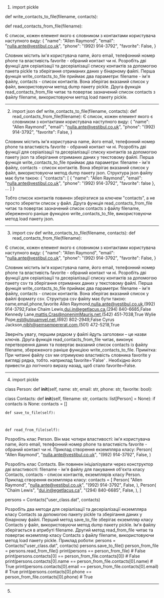 1. import pickle


def write_contacts_to_file(filename, contacts):
    

def read_contacts_from_file(filename):

Є список, кожен елемент якого є словником з контактами користувача наступного виду:
   {
    "name": "Allen Raymond",
    "email": "nulla.ante@vestibul.co.uk",
    "phone": "(992) 914-3792",
    "favorite": False,
}

Словник містить ім'я користувача name, його email, телефонний номер phone та властивість favorite - обраний контакт чи ні.
Розробіть дві функції для серіалізації та десеріалізації списку контактів за допомогою пакета pickle та зберігання отриманих даних у бінарному файлі.
Перша функція write_contacts_to_file приймає два параметри: filename - ім'я файлу, contacts - список контактів. Вона зберігає вказаний список у файл, використовуючи метод dump пакету pickle.
Друга функція read_contacts_from_file читає та повертає зазначений список contacts з файлу filename, використовуючи метод load пакету pickle.

------------------------------------------------------------------

2. import json
def write_contacts_to_file(filename, contacts):
def read_contacts_from_file(filename):
Є список, кожен елемент якого є словником з контактами користувача наступного виду:
{
    "name": "Allen Raymond",
    "email": "nulla.ante@vestibul.co.uk",
    "phone": "(992) 914-3792",
    "favorite": False,
}

Словник містить ім'я користувача name, його email, телефонний номер phone та властивість favorite - обраний контакт чи ні.
Розробіть дві функції для серіалізації та десеріалізації списку контактів за допомогою пакету json та зберігання отриманих даних у текстовому файлі.
Перша функція write_contacts_to_file приймає два параметри: filename - ім'я файлу, contacts - список контактів. Вона зберігає вказаний список у файл, використовуючи метод dump пакету json.
Структура json файлу має бути такою:
{
  "contacts": [
    {
      "name": "Allen Raymond",
      "email": "nulla.ante@vestibul.co.uk",
      "phone": "(992) 914-3792",
      "favorite": false
    },
    ...
  ]
}

Тобто список контактів повинен зберігатися за ключем "contacts", а не просто зберегти список у файл.
Друга функція read_contacts_from_file читає та повертає зазначений список contacts з файлу filename, збереженого раніше функцією write_contacts_to_file, використовуючи метод load пакету json.

------------------------------------------------------------------------------------

3. import csv
def write_contacts_to_file(filename, contacts):
def read_contacts_from_file(filename):

Є список, кожен елемент якого є словником з контактами користувача наступного виду:
   {
    "name": "Allen Raymond",
    "email": "nulla.ante@vestibul.co.uk",
    "phone": "(992) 914-3792",
    "favorite": False,
}

Словник містить ім'я користувача name, його email, телефонний номер phone та властивість favorite - обраний контакт чи ні.
Розробіть дві функції для серіалізації та десеріалізації списку контактів за допомогою пакету csv та зберігання отриманих даних у текстовому файлі.
Перша функція write_contacts_to_file приймає два параметри: filename - ім'я файлу, contacts - список контактів. Вона зберігає вказаний список у файлі формату csv.
Структура csv файлу має бути такою:
name,email,phone,favorite
Allen Raymond,nulla.ante@vestibul.co.uk,(992) 914-3792,False
Chaim Lewis,dui.in@egetlacus.ca,(294) 840-6685,False
Kennedy Lane,mattis.Cras@nonenimMauris.net,(542) 451-7038,True
Wylie Pope,est@utquamvel.net,(692) 802-2949,False
Cyrus Jackson,nibh@semsempererat.com,(501) 472-5218,True

Зверніть увагу, першим рядком у файлі йдуть заголовки – це назви ключів.
Друга функція read_contacts_from_file читає, виконує перетворення даних та повертає вказаний список contacts із файлу filename, збереженого раніше функцією write_contacts_to_file.
Примітка: При читанні файлу csv ми отримуємо властивість словника favorite у вигляді рядка, тобто. наприклад favorite='False' . Необхідно його привести до логічного виразу назад, щоб стало favorite=False.

-------------------------------------------------------------------------------------------------

4. import pickle


class Person:
    def __init__(self, name: str, email: str, phone: str, favorite: bool):
        
   
class Contacts:
    def __init__(self, filename: str, contacts: list[Person] = None):
        if contacts is None:
            contacts = []
        
        

    def save_to_file(self):
        
            

    def read_from_file(self):


Розробіть клас Person. Він має чотири властивості: ім'я користувача name, його email, телефонний номер phone та властивість favorite - обраний контакт чи ні.
Приклад створення екземпляра класу:
   Person(
    "Allen Raymond",
    "nulla.ante@vestibul.co.uk",
    "(992) 914-3792",
    False,
)

Розробіть клас Contacts. Він повинен ініціалізувати через конструктор дві властивості: filename - ім'я файлу для пакування об'єкта класу Contacts, contacts - список контактів, екземплярів класу Person.
Приклад створення екземпляра класу:
contacts = [
    Person(
        "Allen Raymond",
        "nulla.ante@vestibul.co.uk",
        "(992) 914-3792",
        False,
    ),
    Person(
        "Chaim Lewis",
        "dui.in@egetlacus.ca",
        "(294) 840-6685",
        False,
    ),
]

persons = Contacts("user_class.dat", contacts)

Розробіть два методи для серіалізації та десеріалізації екземпляра класу Contacts за допомогою пакету pickle та зберігання даних у бінарному файлі.
Перший метод save_to_file зберігає екземпляр класу Contacts у файл, використовуючи метод dump пакету pickle. Ім'я файлу зберігається в атрибуті filename.
Другий метод read_from_file читає та повертає екземпляр класу Contacts з файлу filename, використовуючи метод load пакету pickle.
Приклад роботи:
persons = Contacts("user_class.dat", contacts)
persons.save_to_file()
person_from_file = persons.read_from_file()
print(persons == person_from_file)  # False
print(persons.contacts[0] == person_from_file.contacts[0])  # False
print(persons.contacts[0].name == person_from_file.contacts[0].name)  # True
print(persons.contacts[0].email == person_from_file.contacts[0].email)  # True
print(persons.contacts[0].phone == person_from_file.contacts[0].phone)  # True

------------------------------------------------------------------------

5. 
